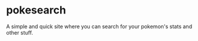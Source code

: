 # pokesearch

A simple and quick site where you can search for your pokemon's stats and other stuff.
